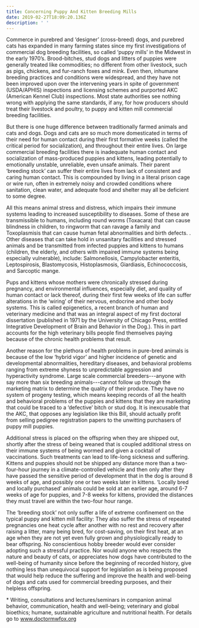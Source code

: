 ```yaml
---
title: Concerning Puppy And Kitten Breeding Mills
date: 2019-02-27T18:09:20.136Z
description: ' '
---
```

Commerce in purebred and ‘designer’ (cross-breed) dogs, and purebred cats has expanded in many farming states since my first investigations of commercial dog breeding facilities, so called ‘puppy mills’ in the Midwest in the early 1970’s. Brood-bitches, stud dogs and litters of puppies were generally treated like commodities; no different from other livestock, such as pigs, chickens, and fur-ranch foxes and mink.  Even then, inhumane breeding practices and conditions were widespread, and they have not been improved upon over the intervening years in spite of government (USDA/APHIS) inspections and licensing schemes and purported AKC (American Kennel Club) inspections. Most state authorities see nothing wrong with applying the same standards, if any, for how producers should treat their livestock and poultry, to puppy and kitten mill commercial breeding facilities.



 



But there is one huge difference between traditionally farmed animals and cats and dogs. Dogs and cats are so much more domesticated in terms of their need for human contact during their first formative weeks (called the critical period for socialization), and throughout their entire lives. On large commercial breeding facilities there is inadequate human contact and socialization of mass-produced puppies and kittens, leading potentially to emotionally unstable, unreliable, even unsafe animals. Their parent ‘breeding stock’ can suffer their entire lives from lack of consistent and caring human contact. This is compounded by living in a literal prison cage or wire run, often in extremely noisy and crowded conditions where sanitation, clean water, and adequate food and shelter may all be deficient to some degree.



 



All this means animal stress and distress, which impairs their immune systems leading to increased susceptibility to diseases. Some of these are transmissible to humans, including round worms (Toxacara) that can cause blindness in children, to ringworm that can ravage a family and Toxoplasmisis that can cause human fetal abnormalities and birth defects. . Other diseases that can take hold in unsanitary facilities and stressed animals and be transmitted from infected puppies and kittens to humans (children, the elderly, and others with impaired immune systems being especially vulnerable), include: Salmonellosis, Campylobacter enteritis, Leptospirosis, Blastomycosis, Histoplasmosis, Giardiasis, Echinococcosis, and Sarcoptic mange.



 



Pups and kittens whose mothers were chronically stressed during pregnancy, and environmental influences, especially diet, and quality of human contact or lack thereof, during their first few weeks of life can suffer  alterations in the ‘wiring’ of their nervous, endocrine and other body systems. This is called epigenetics, a recent branch of human and veterinary medicine and that was an integral aspect of my first doctoral dissertation (published in 1971 by the University of Chicago Press, entitled Integrative Development of Brain and Behavior in the Dog.). This in part accounts for the high veterinary bills people find themselves paying because of the chronic health problems that result.



 



Another reason for the plethora of health problems in pure-bred animals is because of the low ‘hybrid vigor’ and higher incidence of genetic and developmental abnormalities, hereditary diseases, and behavioral problems ranging from extreme shyness to unpredictable aggression and hyperactivity syndrome. Large scale commercial breeders---anyone with say more than six breeding animals---cannot follow up through the marketing matrix to determine the quality of their produce. They have no system of progeny testing, which means keeping records of all the health and behavioral problems of the puppies and kittens that they are marketing that could be traced to a ‘defective’ bitch or stud dog.  It is inexcusable that the AKC, that opposes any legislation like this Bill, should actually profit from selling   pedigree registration papers to the unwitting purchasers of puppy mill puppies.



 



Additional stress is placed on the offspring when they are shipped out, shortly after the stress of being weaned that is coupled additional stress on their immune systems of being wormed and given a cocktail of vaccinations.  Such treatments can lead to life-long sickness and suffering. Kittens and puppies should not be shipped any distance more than a two-four-hour journey in a climate-controlled vehicle and then only after they have passed the sensitive period of development that in the dog is around 8 weeks of age, and possibly one or two weeks later in kittens. ‘Locally bred and locally purchased’ animals could be sold at an earlier age, around 6-7 weeks of age for puppies, and 7-8 weeks for kittens, provided the distances they must travel are within the two-four hour range.



 



The ‘breeding stock’ not only suffer a life of extreme confinement on the typical puppy and kitten mill facility: They also suffer the stress of repeated pregnancies one heat cycle after another with no rest and recovery after raising a litter, many being bred, for cost-saving, on their first heat, at an age when they are not yet even fully grown and physiologically ready to bear offspring.  No conscientious hobby breeder would ever consider adopting such a stressful practice. Nor would anyone who respects the nature and beauty of cats, or appreciates how dogs have contributed to the well-being of humanity since before the beginning of recorded history, give nothing less than unequivocal support for legislation as is being proposed that would help reduce the suffering and improve the health and well-being of dogs and cats used for commercial breeding purposes, and their helpless offspring.



 



 



\* Writing, consultations and lectures/seminars in companion animal behavior, communication, health and well-being; veterinary and global bioethics; humane, sustainable agriculture and nutritional health. For details go to www.doctormwfox.org
